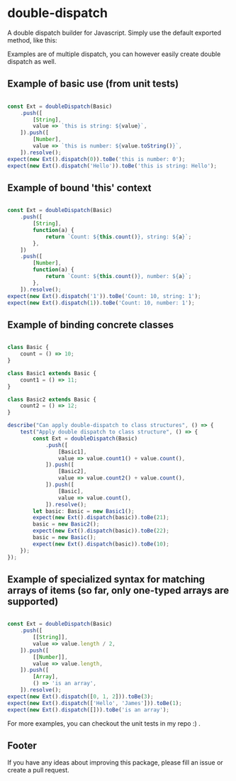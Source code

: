 # double-dispatch
A double dispatch builder for Javascript. Simply use the default exported method, like this:

Examples are of multiple dispatch, you can however easily create double dispatch as well.

## Example of basic use (from unit tests)

```typescript

const Ext = doubleDispatch(Basic)
    .push([
        [String],
        value => `this is string: ${value}`,
    ]).push([
        [Number],
        value => `this is number: ${value.toString()}`,
    ]).resolve();
expect(new Ext().dispatch(0)).toBe('this is number: 0');
expect(new Ext().dispatch('Hello')).toBe('this is string: Hello');

```

## Example of bound 'this' context

```typescript

const Ext = doubleDispatch(Basic)
    .push([
        [String],
        function(a) {
            return `Count: ${this.count()}, string: ${a}`;
        },
    ])
    .push([
        [Number],
        function(a) {
            return `Count: ${this.count()}, number: ${a}`;
        },
    ]).resolve();
expect(new Ext().dispatch('1')).toBe('Count: 10, string: 1');
expect(new Ext().dispatch(1)).toBe('Count: 10, number: 1');

```

## Example of binding concrete classes

```typescript

class Basic {
    count = () => 10;
}

class Basic1 extends Basic {
    count1 = () => 11;
}

class Basic2 extends Basic {
    count2 = () => 12;
}

describe("Can apply double-dispatch to class structures", () => {
    test("Apply double dispatch to class structure", () => {
        const Ext = doubleDispatch(Basic)
            .push([
                [Basic1],
                value => value.count1() + value.count(),
            ]).push([
                [Basic2],
                value => value.count2() + value.count(),
            ]).push([
                [Basic],
                value => value.count(),
            ]).resolve();
        let basic: Basic = new Basic1();
        expect(new Ext().dispatch(basic)).toBe(21);
        basic = new Basic2();
        expect(new Ext().dispatch(basic)).toBe(22);
        basic = new Basic();
        expect(new Ext().dispatch(basic)).toBe(10);
    });
});

```

## Example of specialized syntax for matching arrays of items (so far, only one-typed arrays are supported)

```typescript

const Ext = doubleDispatch(Basic)
    .push([
        [[String]],
        value => value.length / 2,
    ]).push([
        [[Number]],
        value => value.length,
    ]).push([
        [Array],
        () => 'is an array',
    ]).resolve();
expect(new Ext().dispatch([0, 1, 2])).toBe(3);
expect(new Ext().dispatch(['Hello', 'James'])).toBe(1);
expect(new Ext().dispatch([])).toBe('is an array');

```

For more examples, you can checkout the unit tests in my repo :) .

## Footer

If you have any ideas about improving this package, please fill an issue or create a pull request.